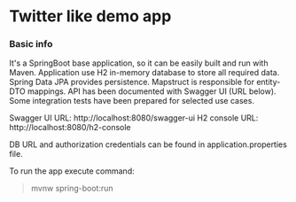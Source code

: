 # Twitter like demo app

### Basic info

It's a SpringBoot base application, so it can be easily built and run with Maven. 
Application use H2 in-memory database to store all required data. Spring Data JPA provides persistence.
Mapstruct is responsible for entity-DTO mappings. API has been documented with Swagger UI (URL below).
Some integration tests have been prepared for selected use cases.

Swagger UI URL: http://localhost:8080/swagger-ui
H2 console URL: http://localhost:8080/h2-console

DB URL and authorization credentials can be found in application.properties file.

To run the app execute command:
>mvnw spring-boot:run